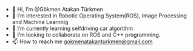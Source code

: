 - 👋 Hi, I’m @Gökmen Atakan Türkmen
- 👀 I’m interested in Robotic Operating System(ROS), Image Processing and Machine Learnnig
- 🌱 I’m currently learning selfdriving car algortihm 
- 💞️ I’m looking to collaborate on ROS and C++ programming.
- 📫 How to reach me gokmenatakanturkmen@gmail.com

<!---
GokmenAtakanT/GokmenAtakanT is a ✨ special ✨ repository because its `README.md` (this file) appears on your GitHub profile.
You can click the Preview link to take a look at your changes.
--->
